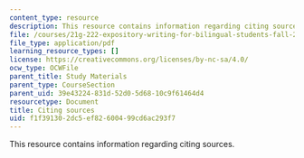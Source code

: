 ```yaml
---
content_type: resource
description: This resource contains information regarding citing sources.
file: /courses/21g-222-expository-writing-for-bilingual-students-fall-2002/f1f391302dc5ef82600499cd6ac293f7_MIT21G_222F02_citing_sourc.pdf
file_type: application/pdf
learning_resource_types: []
license: https://creativecommons.org/licenses/by-nc-sa/4.0/
ocw_type: OCWFile
parent_title: Study Materials
parent_type: CourseSection
parent_uid: 39e43224-831d-52d0-5d68-10c9f61464d4
resourcetype: Document
title: Citing sources
uid: f1f39130-2dc5-ef82-6004-99cd6ac293f7
---
```

This resource contains information regarding citing sources.